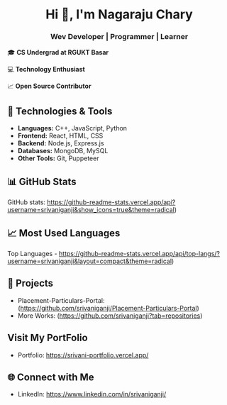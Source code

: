 <h1 align="center">Hi 👋, I'm Nagaraju Chary</h1>
<h3 align="center">Wev Developer | Programmer |  Learner</h3>

🎓 **CS Undergrad at RGUKT Basar**

💻 **Technology Enthusiast**

📈 **Open Source Contributor**

## 🔧 Technologies & Tools

- **Languages:** C++, JavaScript, Python
- **Frontend:** React, HTML, CSS
- **Backend:** Node.js, Express.js
- **Databases:** MongoDB, MySQL
- **Other Tools:** Git, Puppeteer

## 📊 GitHub Stats

GitHub stats: https://github-readme-stats.vercel.app/api?username=srivaniganji&show_icons=true&theme=radical)

## 📈 Most Used Languages

Top Languages - https://github-readme-stats.vercel.app/api/top-langs/?username=srivaniganji&layout=compact&theme=radical)

## 🚀 Projects

- Placement-Particulars-Portal: (https://github.com/srivaniganji/Placement-Particulars-Portal)
- More Works: (https://github.com/srivaniganji?tab=repositories)

## Visit My PortFolio

- Portfolio: https://srivani-portfolio.vercel.app/

## 🌐 Connect with Me

- LinkedIn: https://www.linkedin.com/in/srivaniganji/

